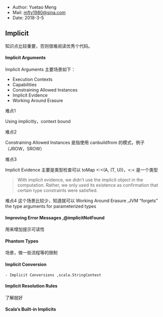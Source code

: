 
- Author: Yuetao Meng
- Mail: mfty1980@sina.com
- Date: 2018-3-5


## Implicit

知识点比较重要，否则很难阅读优秀个代码。

#### Implicit Arguments

Implicit Arguments 主要场景如下：
- Execution Contexts
- Capabilities
- Constraining Allowed Instances  
- Implicit Evidence
- Working Around Erasure  

难点1

Using implicitly，context bound

难点2

Constraining Allowed Instances 是指使用 canbuildfrom 的模式，例子（JROW，SROW）

难点3

Implicit Evidence 主要是类型检查可以 toMap <:<(A, (T, U))，<:< 是一个类型

> With implicit evidence, we didn’t use the implicit object in the computation. Rather, we only used its existence as confirmation that certain type constraints were satisfied.

难点4
这个场景比较少，知道就可以
Working Around Erasure ,JVM “forgets” the type arguments for parameterized types



#### Improving Error Messages ,@implicitNotFound

用来增加提示可读性

#### Phantom Types

场景，做一些流程等的限制

#### Implicit Conversion

    - Implicit Conversions ,scala.StringContext

#### Implicit Resolution Rules

了解就好

#### Scala’s Built-in Implicits
